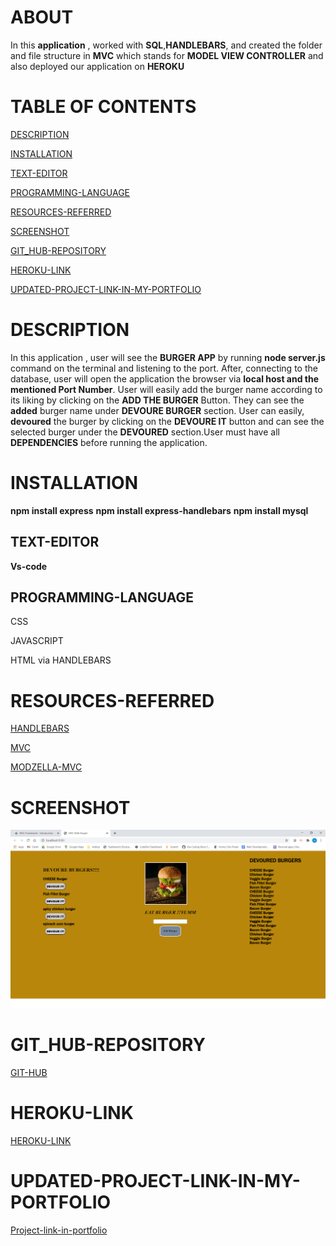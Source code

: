 # ABOUT 

In this **application** , worked with **SQL**,**HANDLEBARS**,
and created the folder and file structure in **MVC** which stands for
**MODEL VIEW CONTROLLER**  and also deployed our application on **HEROKU**

# TABLE OF CONTENTS
[ DESCRIPTION](#DESCRIPTION)

[INSTALLATION](#INSTALLATION)

[TEXT-EDITOR](#TEXT-EDITOR)

[PROGRAMMING-LANGUAGE](#PROGRAMMING-LANGUAGE)

[RESOURCES-REFERRED](#RESOURCES-REFERRED)

[SCREENSHOT](#SCREENSHOT)

[GIT_HUB-REPOSITORY](#GIT_HUB-REPOSITORY)

[ HEROKU-LINK](#HEROKU-LINK) 

[UPDATED-PROJECT-LINK-IN-MY-PORTFOLIO](#UPDATED-PROJECT-LINK-IN-MY-PORTFOLIO)








# DESCRIPTION

In this application , user will see the **BURGER APP** by running
**node server.js** command on the terminal and listening to the port.
After,  connecting to the database, user will open the application the browser
via **local host and the mentioned Port Number**. User will easily add the burger name according to its liking by clicking on the **ADD THE BURGER** Button.
They can see the **added** burger name under **DEVOURE BURGER** section. User can easily, **devoured** the burger by clicking on the **DEVOURE IT** button and can see the selected burger under the **DEVOURED** section.User must have all **DEPENDENCIES** before running the application.

# INSTALLATION

**npm install express**
**npm install express-handlebars**
**npm install mysql**





## TEXT-EDITOR
**Vs-code**

## PROGRAMMING-LANGUAGE

CSS

JAVASCRIPT

HTML via HANDLEBARS

# RESOURCES-REFERRED
[HANDLEBARS](https://handlebarsjs.com/)

[MVC](https://www.tutorialspoint.com/mvc_framework/mvc_framework_introduction.htm)

[MODZELLA-MVC](https://developer.mozilla.org/en-US/docs/Glossary/MVC)


# SCREENSHOT
![BURGER-APP-SCREENSHOT](public/images/3.png)

# GIT_HUB-REPOSITORY
[GIT-HUB](https://github.com/nehreetkaur/burger)

# HEROKU-LINK
[HEROKU-LINK]( https://burger-nehreet.herokuapp.com/)

# UPDATED-PROJECT-LINK-IN-MY-PORTFOLIO
[Project-link-in-portfolio](https://nehreetkaur.github.io/github1.io/)